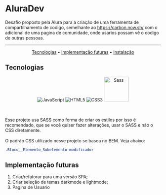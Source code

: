 # AluraDev
Desafio proposto pela Alura para a criação de uma ferramenta de compartilhamento de codigo, semelhante ao https://carbon.now.sh/ com o adicional de uma pagina de comunidade, onde usarios possam vê o codigo de outras pessoas.

---

<p align="center">
 <a href="#Tecnologias">Tecnologias</a> • 
 <a href="Implementação futuras">Implementação futuras</a> • 
 <a href="#Instalação">Instalação</a>
</p>
  
</p>

## Tecnologias
<p align="center">
  <img alt="JavaScript" src="https://img.shields.io/badge/javascript-%23323330.svg?style=for-the-badge&logo=javascript&logoColor=%23F7DF1E"/>
  <img alt="HTML5" src="https://img.shields.io/badge/html5-%23E34F26.svg?style=for-the-badge&logo=html5&logoColor=white"/>
  <img alt="CSS3" src="https://img.shields.io/badge/css3-%231572B6.svg?style=for-the-badge&logo=css3&logoColor=white"/>
  <img alt="Sass" src="https://img.shields.io/badge/Sass-CC6699?style=for-the-badge&logo=sass&logoColor=white" width="80" target="_blank">
 
<br><br>
Esse projeto usa SASS como forma de criar os estilos por isso é recomendado, que se você quiser fazer alterações, usar o SASS e não o CSS diretamente.
<br><br>
O padrão CSS utilizado nesse projeto se basea no BEM. Veja abaixo:
````sass
.Bloco__Elemento_Subelemento-modificador
````
## Implementação futuras

1. Criar/refatorar para uma versão SPA;
2. Criar seleção de temas darkmode e lightmode;
3. Pagina de Usuario




